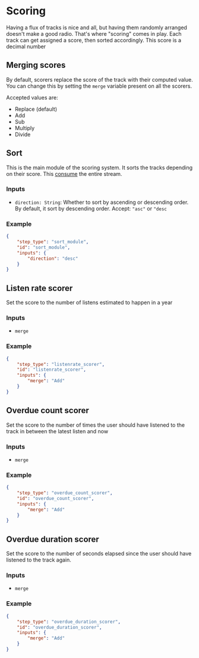 # Scoring

Having a flux of tracks is nice and all, but having them randomly arranged doesn't make a good radio.
That's where "scoring" comes in play. Each track can get assigned a score, then sorted accordingly. This score is a decimal number

## Merging scores

By default, scorers replace the score of the track with their computed value. You can change this by setting the `merge` variable
present on all the scorers.

Accepted values are: 
- Replace (default)
- Add
- Sub
- Multiply
- Divide

## Sort

This is the main module of the scoring system. It sorts the tracks depending on their score.
This [consume](../consuming_stream.md) the entire stream.

### Inputs

- `direction: String`: Whether to sort by ascending or descending order. By default, it sort by descending order. Accept: `"asc"` or `"desc`

### Example

```json
{
    "step_type": "sort_module",
    "id": "sort_module",
    "inputs": {
        "direction": "desc"
    }
}
```

## Listen rate scorer

Set the score to the number of listens estimated to happen in a year

### Inputs

- `merge`

### Example

```json
{
    "step_type": "listenrate_scorer",
    "id": "listenrate_scorer",
    "inputs": {
        "merge": "Add"
    }
}
```

## Overdue count scorer

Set the score to the number of times the user should have listened to the track in between the latest listen and now

### Inputs

- `merge`

### Example

```json
{
    "step_type": "overdue_count_scorer",
    "id": "overdue_count_scorer",
    "inputs": {
        "merge": "Add"
    }
}
```

## Overdue duration scorer

Set the score to the number of seconds elapsed since the user should have listened to the track again.


### Inputs

- `merge`

### Example

```json
{
    "step_type": "overdue_duration_scorer",
    "id": "overdue_duration_scorer",
    "inputs": {
        "merge": "Add"
    }
}
```